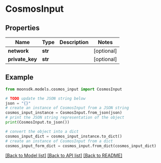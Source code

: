 # CosmosInput

## Properties

| Name             | Type    | Description | Notes       |
| ---------------- | ------- | ----------- | ----------- |
| **network**      | **str** |             | \[optional] |
| **private\_key** | **str** |             | \[optional] |

## Example

```python
from moonsdk.models.cosmos_input import CosmosInput

# TODO update the JSON string below
json = "{}"
# create an instance of CosmosInput from a JSON string
cosmos_input_instance = CosmosInput.from_json(json)
# print the JSON string representation of the object
print(CosmosInput.to_json())

# convert the object into a dict
cosmos_input_dict = cosmos_input_instance.to_dict()
# create an instance of CosmosInput from a dict
cosmos_input_form_dict = cosmos_input.from_dict(cosmos_input_dict)
```

[\[Back to Model list\]](./#documentation-for-models) [\[Back to API list\]](./#documentation-for-api-endpoints) [\[Back to README\]](./)
